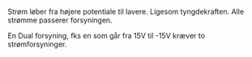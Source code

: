 

Strøm løber fra højere potentiale til lavere. Ligesom tyngdekraften.
Alle strømme passerer forsyningen.

En Dual forsyning, fks en som går fra 15V til -15V kræver to strømforsyninger.
